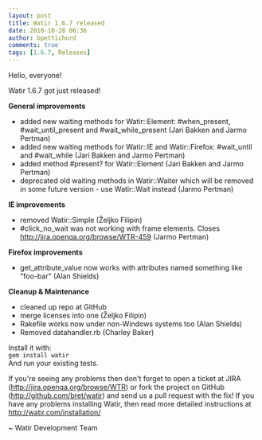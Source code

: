 ```yaml
---
layout: post
title: Watir 1.6.7 released
date: 2010-10-28 06:36
author: bpettichord
comments: true
tags: [1.6.7, Releases]
---
```

Hello, everyone!

Watir 1.6.7 got just released!
<!--more-->
<strong>General improvements</strong>
<ul>
	<li> added new waiting methods for Watir::Element: #when_present, #wait_until_present and #wait_while_present (Jari Bakken and Jarmo Pertman)</li>
	<li>added new waiting methods for Watir::IE and Watir::Firefox: #wait_until and #wait_while (Jari Bakken and Jarmo Pertman)</li>
	<li>added method #present? for Watir::Element (Jari Bakken and Jarmo Pertman)</li>
	<li>deprecated old waiting methods in Watir::Waiter which will be removed in some future version - use Watir::Wait instead (Jarmo Pertman)</li>
</ul>
<strong>IE improvements</strong>
<ul>
	<li> removed Watir::Simple (Željko Filipin)</li>
	<li>#click_no_wait was not working with frame elements. Closes<a href="http://jira.openqa.org/browse/WTR-459" target="_blank"> http://jira.openqa.org/browse/WTR-459</a> (Jarmo Pertman)</li>
</ul>
<strong>Firefox improvements</strong>
<ul>
	<li> get_attribute_value now works with attributes named something like "foo-bar" (Alan Shields)</li>
</ul>
<strong>Cleanup &amp; Maintenance</strong>
<ul>
	<li> cleaned up repo at GitHub</li>
	<li>merge licenses into one (Željko Filipin)</li>
	<li>Rakefile works now under non-Windows systems too (Alan Shields)</li>
	<li>Removed datahandler.rb (Charley Baker)</li>
</ul>
Install it with:
<code>
gem install watir
</code>
And run your existing tests.

If you're seeing any problems then don't forget to open a ticket at JIRA (<a href="http://jira.openqa.org/browse/WTR" target="_blank">http://jira.openqa.org/browse/WTR</a>) or fork the project on GitHub
(<a href="http://github.com/bret/watir" target="_blank">http://github.com/bret/watir</a>) and send us a pull request with the fix!
If you have any problems installing Watir, then read more detailed instructions at <a href="http://watir.com/installation/" target="_blank">http://watir.com/installation/</a>

~ Watir Development Team
